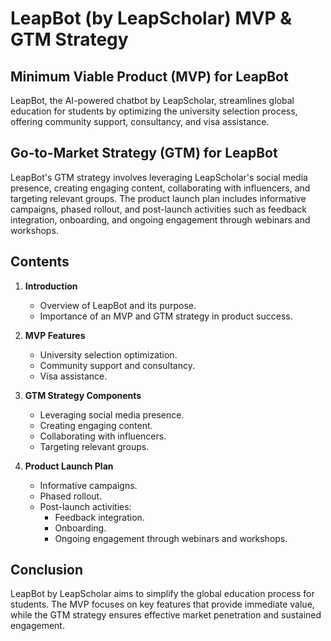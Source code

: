 # LeapBot (by LeapScholar) MVP & GTM Strategy

## Minimum Viable Product (MVP) for LeapBot

LeapBot, the AI-powered chatbot by LeapScholar, streamlines global education for students by optimizing the university selection process, offering community support, consultancy, and visa assistance.

## Go-to-Market Strategy (GTM) for LeapBot

LeapBot's GTM strategy involves leveraging LeapScholar's social media presence, creating engaging content, collaborating with influencers, and targeting relevant groups. The product launch plan includes informative campaigns, phased rollout, and post-launch activities such as feedback integration, onboarding, and ongoing engagement through webinars and workshops.

## Contents

1. **Introduction**
   - Overview of LeapBot and its purpose.
   - Importance of an MVP and GTM strategy in product success.

2. **MVP Features**
   - University selection optimization.
   - Community support and consultancy.
   - Visa assistance.

3. **GTM Strategy Components**
   - Leveraging social media presence.
   - Creating engaging content.
   - Collaborating with influencers.
   - Targeting relevant groups.

4. **Product Launch Plan**
   - Informative campaigns.
   - Phased rollout.
   - Post-launch activities:
     - Feedback integration.
     - Onboarding.
     - Ongoing engagement through webinars and workshops.

## Conclusion

LeapBot by LeapScholar aims to simplify the global education process for students. The MVP focuses on key features that provide immediate value, while the GTM strategy ensures effective market penetration and sustained engagement.

